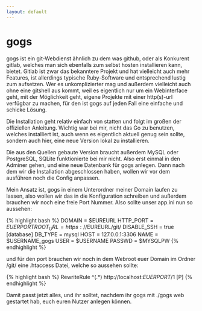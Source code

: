 ```yaml
---
layout: default
---
```

# gogs

gogs ist ein git-Webdienst ähnlich zu dem was github, oder als Konkurent gitlab, welches man sich ebenfalls zum selbst hosten installieren kann, bietet. Gitlab ist zwar das bekanntere Projekt und hat vielleicht auch mehr Features, ist allerdings typische Ruby-Software und entsprechend lustig zum aufsetzen. Wer es unkomplizierter mag und außerdem vielleicht auch ohne eine gitshell aus kommt, weil es eigentlich nur um ein Webinterface geht, mit der Möglichkeit geht, eigene Projekte mit einer http(s)-url verfügbar zu machen, für den ist gogs auf jeden Fall eine einfache und schicke Lösung.

Die Installation geht relativ einfach von statten und folgt im großen der offiziellen Anleitung. Wichtig war bei mir, nicht das Go zu benutzen, welches installiert ist, auch wenn es eigentlich aktuell genug sein sollte, sondern auch hier, eine neue Version lokal zu installieren.

Die aus den Quellen gebaute Version braucht außerdem MySQL oder PostgreSQL, SQLite funktionierte bei mir nicht. Also erst einmal in den Adminer gehen, und eine neue Datenbank für gogs anlegen. 
Dann nach dem wir die Installation abgeschlossen haben, wollen wir vor dem ausführen noch die Config anpassen.

Mein Ansatz ist, gogs in einem Unterordner meiner Domain laufen zu lassen, also wollen wir das in die Konfiguration schreiben und außerdem brauchen wir noch eine freie Port Nummer. 
Also sollte unser app.ini nun so aussehen:

{% highlight bash %}
DOMAIN = $EUREURL
HTTP_PORT = $EUERPORT
ROOT_URL = https://$EUREURL/git/
DISABLE_SSH = true
[database]
DB_TYPE = mysql
HOST = 127.0.0.1:3306
NAME = $USERNAME_gogs
USER = $USERNAME
PASSWD = $MYSQLPW
{% endhighlight %}

und für den port brauchen wir noch in dem Webroot euer Domain im Ordner /git/ eine .htaccess Datei, welche so aussehen sollte:

{% highlight bash %}
RewriteRule ^(.*) http://localhost:$EUERPORT/$1 [P]
{% endhighlight %}

Damit passt jetzt alles, und ihr solltet, nachdem ihr gogs mit ./gogs web gestartet hab, euch euren Nutzer anlegen können.
